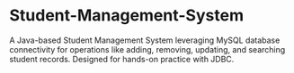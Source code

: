 # Student-Management-System
A Java-based Student Management System leveraging MySQL database connectivity for operations like adding, removing, updating, and searching student records. Designed for hands-on practice with JDBC.
